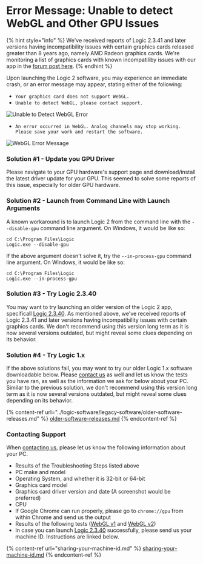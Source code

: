 # Error Message: Unable to detect WebGL and Other GPU Issues

{% hint style="info" %}
We've received reports of Logic 2.3.41 and later versions having incompatibility issues with certain graphics cards released greater than 8 years ago, namely AMD Radeon graphics cards. We're monitoring a list of graphics cards with known incompatiliby issues with our app in the [forum post here](https://ideas.saleae.com/b/feature-requests/support-older-graphics-cards/).
{% endhint %}

Upon launching the Logic 2 software, you may experience an immediate crash, or an error message may appear, stating either of the following:

* `Your graphics card does not support WebGL.`
* `Unable to detect WebGL, please contact support.`

![Unable to Detect WebGL Error](<../.gitbook/assets/Screen Shot 2022-02-04 at 5.47.09 PM.png>)

* `An error occurred in WebGL. Analog channels may stop working. Please save your work and restart the software.`

![WebGL Error Message](../.gitbook/assets/webgl-analog.png)

### Solution #1 - Update you GPU Driver

Please navigate to your GPU hardware's support page and download/install the latest driver update for your GPU. This seemed to solve some reports of this issue, especially for older GPU hardware.

### Solution #2 - Launch from Command Line with Launch Arguments

A known workaround is to launch Logic 2 from the command line with the `--disable-gpu` command line argument. On Windows, it would be like so:

```
cd C:\Program Files\Logic
Logic.exe --disable-gpu
```

If the above argument doesn't solve it, try the `--in-process-gpu` command line argument. On Windows, it would be like so:

```
cd C:\Program Files\Logic
Logic.exe --in-process-gpu
```

### Solution #3 - Try Logic 2.3.40

You may want to try launching an older version of the Logic 2 app, specificall [Logic 2.3.40](https://ideas.saleae.com/f/changelog/2340/). As mentioned above, we've received reports of Logic 2.3.41 and later versions having incompatibility issues with certain graphics cards. We don't recommend using this version long term as it is now several versions outdated, but might reveal some clues depending on its behavior.

### Solution #4 - Try Logic 1.x

If the above solutions fail, you may want to try our older Logic 1.x software downloadable below. Please [contact us](https://contact.saleae.com/hc/en-us/requests/new) as well and let us know the tests you have ran, as well as the information we ask for below about your PC. Similar to the previous solution, we don't recommend using this version long term as it is now several versions outdated, but might reveal some clues depending on its behavior.

{% content-ref url="../logic-software/legacy-software/older-software-releases.md" %}
[older-software-releases.md](../logic-software/legacy-software/older-software-releases.md)
{% endcontent-ref %}

### Contacting Support

When [contacting us](https://contact.saleae.com/hc/en-us/requests/new), please let us know the following information about your PC.

* Results of the Troubleshooting Steps listed above
* PC make and model
* Operating System, and whether it is 32-bit or 64-bit
* Graphics card model
* Graphics card driver version and date (A screenshot would be preferred)
* CPU
* If Google Chrome can run properly, please go to `chrome://gpu` from within Chrome and send us the output
* Results of the following tests ([WebGL v1](https://webglreport.com/?v=1) and [WebGL v2](https://webglreport.com/?v=2))
* In case you can launch [Logic 2.3.40](https://ideas.saleae.com/f/changelog/2340/) successfully, please send us your machine ID. Instructions are linked below.

{% content-ref url="sharing-your-machine-id.md" %}
[sharing-your-machine-id.md](sharing-your-machine-id.md)
{% endcontent-ref %}



